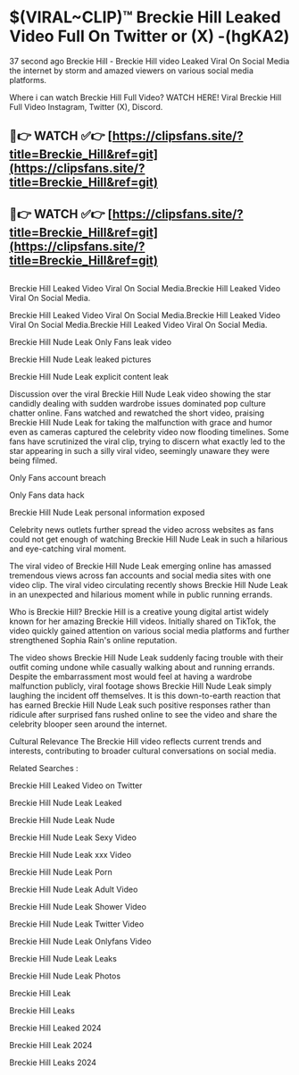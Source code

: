# $(VIRAL~CLIP)™ Breckie Hill Leaked Video Full On Twitter or (X) -(hgKA2)
37 second ago Breckie Hill - Breckie Hill video Leaked Viral On Social Media the internet by storm and amazed viewers on various social media platforms.

Where i can watch Breckie Hill Full Video? WATCH HERE! Viral Breckie Hill Full Video Instagram, Twitter (X), Discord.

## 🔴👉 WATCH ✅👉 [https://clipsfans.site/?title=Breckie_Hill&ref=git](https://clipsfans.site/?title=Breckie_Hill&ref=git)
## 🔴👉 WATCH ✅👉 [https://clipsfans.site/?title=Breckie_Hill&ref=git](https://clipsfans.site/?title=Breckie_Hill&ref=git)
##
Breckie Hill Leaked Video Viral On Social Media.Breckie Hill Leaked Video Viral On Social Media.

Breckie Hill Leaked Video Viral On Social Media.Breckie Hill Leaked Video Viral On Social Media.Breckie Hill Leaked Video Viral On Social Media.

Breckie Hill Nude Leak Only Fans leak video

Breckie Hill Nude Leak leaked pictures

Breckie Hill Nude Leak explicit content leak

Discussion over the viral Breckie Hill Nude Leak video showing the star candidly dealing with sudden wardrobe issues dominated pop culture chatter online. Fans watched and rewatched the short video, praising Breckie Hill Nude Leak for taking the malfunction with grace and humor even as cameras captured the celebrity video now flooding timelines. Some fans have scrutinized the viral clip, trying to discern what exactly led to the star appearing in such a silly viral video, seemingly unaware they were being filmed.


Only Fans account breach

Only Fans data hack

Breckie Hill Nude Leak personal information exposed

Celebrity news outlets further spread the video across websites as fans could not get enough of watching Breckie Hill Nude Leak in such a hilarious and eye-catching viral moment.


The viral video of Breckie Hill Nude Leak emerging online has amassed tremendous views across fan accounts and social media sites with one video clip. The viral video circulating recently shows Breckie Hill Nude Leak in an unexpected and hilarious moment while in public running errands.


Who is Breckie Hill? Breckie Hill is a creative young digital artist widely known for her amazing Breckie Hill videos. Initially shared on TikTok, the video quickly gained attention on various social media platforms and further strengthened Sophia Rain's online reputation.

The video shows Breckie Hill Nude Leak suddenly facing trouble with their outfit coming undone while casually walking about and running errands. Despite the embarrassment most would feel at having a wardrobe malfunction publicly, viral footage shows Breckie Hill Nude Leak simply laughing the incident off themselves. It is this down-to-earth reaction that has earned Breckie Hill Nude Leak such positive responses rather than ridicule after surprised fans rushed online to see the video and share the celebrity blooper seen around the internet.

Cultural Relevance The Breckie Hill video reflects current trends and interests, contributing to broader cultural conversations on social media.

Related Searches :

Breckie Hill Leaked Video on Twitter

Breckie Hill Nude Leak Leaked

Breckie Hill Nude Leak Nude

Breckie Hill Nude Leak Sexy Video

Breckie Hill Nude Leak xxx Video

Breckie Hill Nude Leak Porn

Breckie Hill Nude Leak Adult Video

Breckie Hill Nude Leak Shower Video

Breckie Hill Nude Leak Twitter Video

Breckie Hill Nude Leak Onlyfans Video

Breckie Hill Nude Leak Leaks

Breckie Hill Nude Leak Photos

Breckie Hill Leak

Breckie Hill Leaks

Breckie Hill Leaked 2024

Breckie Hill Leak 2024

Breckie Hill Leaks 2024
